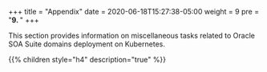 +++
title = "Appendix"
date = 2020-06-18T15:27:38-05:00
weight = 9
pre = "<b>9. </b>"
+++

This section provides information on miscellaneous tasks related to Oracle SOA Suite domains deployment on Kubernetes.

{{% children style="h4" description="true" %}}
